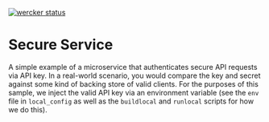 [![wercker status](https://app.wercker.com/status/432be585777f05f8f7ce56eda6def734/m "wercker status")](https://app.wercker.com/project/bykey/432be585777f05f8f7ce56eda6def734)

# Secure Service
A simple example of a microservice that authenticates secure API requests via API key. In a real-world scenario, you would compare the key and secret
against some kind of backing store of valid clients. For the purposes of this sample, we inject the valid API key via an environment variable (see the `env` file in `local_config` as well as the `buildlocal` and `runlocal` scripts for how we do this).
